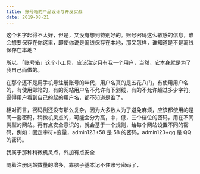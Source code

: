 ```yaml
---
title: 账号箱的产品设计与开发实战
date: 2019-08-21
---
```


这个名字起得不太好，但是，又没有想到特别好的。账号密码这么敏感的信息，谁会想要保存在你这里，即使你说是离线保存在本地，那又怎样，谁知道是不是离线保存在本地？

所以，「账号箱」这个小工具，应该注定只有我一个用户，当然，它本身就是为了我自己而做的。

在那个还不是用手机号注册账号的年代，用户名真的是五花八门，有使用用户名的，有使用邮箱的，有的网站用户名不允许有下划线，有的不允许超过多少字符。逼得用户看到自己的起的用户名，都不知道是谁了。

相对而言，密码倒还没有那么复杂，因为大多数人为了避免麻烦，应该都使用的是同一套密码，稍微机灵点的，可能会分为高，中，低，三个档位的密码，用在不同类型的网站。再有点安全意识的，就会基于一个规则，给每个网站设置不同的密码，例如：固定字符+变量，admin123+58 是 58 的密码，admin123+qq 是 QQ 的密码。

我属于那种稍微机灵点，外加有点安全

随着注册网站数量的增多，靠脑子基本记不住账号密码了，